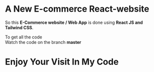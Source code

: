 # A New E-commerce React-website 

So this **E-Commerce website / Web App** is done using **React JS and Tailwind CSS**. <br>

To get all the code<br>
Watch the code on the branch **master**

# Enjoy Your Visit In My Code
